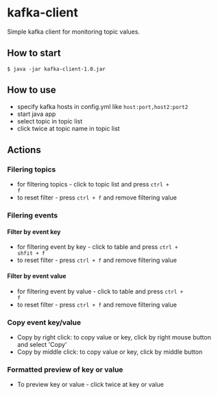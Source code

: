 # kafka-client

Simple kafka client for monitoring topic values.

## How to start

<code>$ java -jar kafka-client-1.0.jar</code>

## How to use

- specify kafka hosts in config.yml like <code>host:port,host2:port2</code>
- start java app
- select topic in topic list
- click twice at topic name in topic list

## Actions

### Filering topics

- for filtering topics - click to topic list and press <code>ctrl + f</code>
- to reset filter - press <code>ctrl + f</code> and remove filtering value

### Filering events

#### Filter by event key

- for filtering event by key - click to table and press <code>ctrl + shfit + f</code>
- to reset filter - press <code>ctrl + f</code> and remove filtering value

#### Filter by event value

- for filtering event by value - click to table and press <code>ctrl + f</code>
- to reset filter - press <code>ctrl + f</code> and remove filtering value

### Copy event key/value

- Copy by right click: to copy value or key, click by right mouse button and select 'Copy'
- Copy by middle click: to copy value or key, click by middle button

### Formatted preview of key or value

- To preview key or value - click twice at key or value
